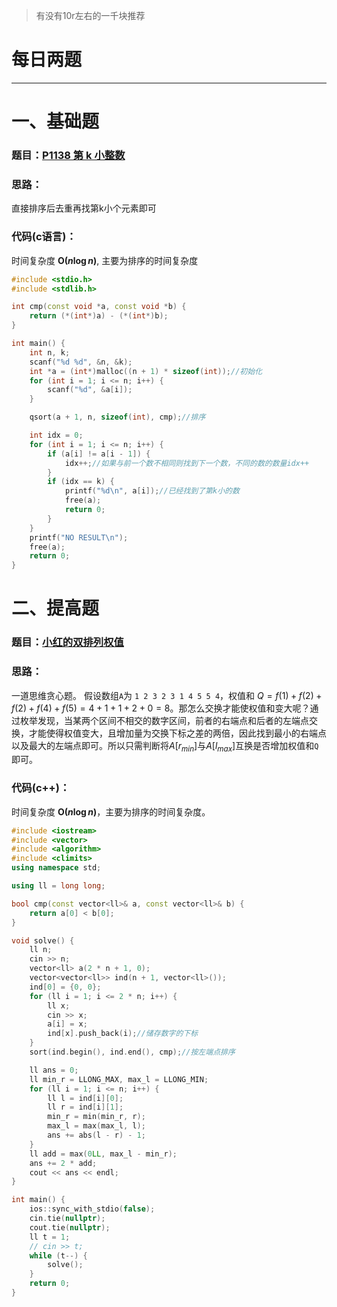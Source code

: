 >有没有10r左右的一千块推荐

# 每日两题
---


# 一、基础题
### 题目：[P1138 第 k 小整数](https://www.luogu.com.cn/problem/P1138)

### 思路：
直接排序后去重再找第k小个元素即可

### 代码(c语言)：
时间复杂度 **O($n \log n$)**, 主要为排序的时间复杂度

```cpp
#include <stdio.h>
#include <stdlib.h>

int cmp(const void *a, const void *b) {
    return (*(int*)a) - (*(int*)b);
}

int main() {
    int n, k;
    scanf("%d %d", &n, &k);
    int *a = (int*)malloc((n + 1) * sizeof(int));//初始化
    for (int i = 1; i <= n; i++) {
        scanf("%d", &a[i]);
    }

    qsort(a + 1, n, sizeof(int), cmp);//排序

    int idx = 0;
    for (int i = 1; i <= n; i++) {
        if (a[i] != a[i - 1]) {
            idx++;//如果与前一个数不相同则找到下一个数，不同的数的数量idx++
        }
        if (idx == k) {
            printf("%d\n", a[i]);//已经找到了第k小的数
            free(a);
            return 0;
        }
    }
    printf("NO RESULT\n");
    free(a);
    return 0;
}
```


# 二、提高题
### 题目：[小红的双排列权值](https://ac.nowcoder.com/acm/problem/296657)

### 思路：
一道思维贪心题。
假设数组`A`为 `1 2 3 2 3 1 4 5 5 4`，权值和 $Q = f(1)+f(2)+f(2)+f(4)+f(5) = 4+1+1+2+0 = 8$。那怎么交换才能使权值和变大呢？通过枚举发现，当某两个区间不相交的数字区间，前者的右端点和后者的左端点交换，才能使得权值变大，且增加量为交换下标之差的两倍，因此找到最小的右端点以及最大的左端点即可。所以只需判断将$A[r_{min}]$与$A[l_{max}]$互换是否增加权值和`Q`即可。

### 代码(c++)：
时间复杂度 **O($n \log n$)**，主要为排序的时间复杂度。

```cpp
#include <iostream>
#include <vector>
#include <algorithm>
#include <climits>
using namespace std;

using ll = long long;

bool cmp(const vector<ll>& a, const vector<ll>& b) {
    return a[0] < b[0];
}

void solve() {
    ll n;
    cin >> n;
    vector<ll> a(2 * n + 1, 0);
    vector<vector<ll>> ind(n + 1, vector<ll>());
    ind[0] = {0, 0};
    for (ll i = 1; i <= 2 * n; i++) {
        ll x;
        cin >> x;
        a[i] = x;
        ind[x].push_back(i);//储存数字的下标
    }
    sort(ind.begin(), ind.end(), cmp);//按左端点排序

    ll ans = 0;
    ll min_r = LLONG_MAX, max_l = LLONG_MIN;
    for (ll i = 1; i <= n; i++) {
        ll l = ind[i][0];
        ll r = ind[i][1];
        min_r = min(min_r, r);
        max_l = max(max_l, l);
        ans += abs(l - r) - 1;
    }
    ll add = max(0LL, max_l - min_r);
    ans += 2 * add;
    cout << ans << endl;
}

int main() {
    ios::sync_with_stdio(false);
    cin.tie(nullptr);
    cout.tie(nullptr);
    ll t = 1;
    // cin >> t;
    while (t--) {
        solve();
    }
    return 0;
}
```

